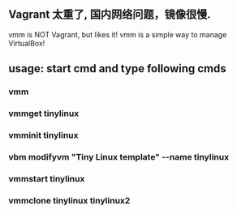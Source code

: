## Vagrant 太重了, 国内网络问题，镜像很慢.

vmm is NOT Vagrant, but likes it! 
vmm is a simple way to manage VirtualBox!


## usage: start  cmd  and type following cmds

### vmm
### vmmget tinylinux
### vmminit tinylinux
### vbm  modifyvm "Tiny Linux template"  --name tinylinux 
### vmmstart  tinylinux
### vmmclone  tinylinux  tinylinux2
